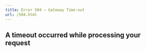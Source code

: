 ```yaml
---
title: Error 504 – Gateway Time-out
url: /504.html
---
```


## A timeout occurred while processing your request
